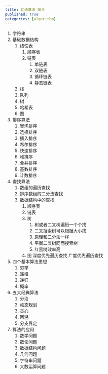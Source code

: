 ```yaml
---
title: 初级算法 简介
published: true
categories: [algorithm]
---
```


1. 字符串
2. 基础数据结构
    1. 线性表
        1. 顺序表
        2. 链表
            1. 单链表
            2. 双链表
            3. 循环链表
            4. 静态链表
    2. 栈
    3. 队列
    4. 树
    5. 哈希表
    6. 图
3. 排序算法
    1. 冒泡排序
    2. 选择排序
    3. 插入排序
    4. 希尔排序
    5. 快速排序
    6. 堆排序
    7. 合并排序
    8. 基数排序
    9. 计数排序
4. 查找算法
    1. 数组的遍历查找
    2. 排序数组的二分法查找
    3. 数据结构中的查找
        1. 顺序表
        2. 链表
        3. 树
            1. 树或者二叉树遍历一个个找
            2. 二叉搜索树可以根据大小找
            3. 原理和二分法一样
            4. 平衡二叉树同而搜索树
            5. 红黑树效率高
        4. 图
            深度优先遍历查找
            广度优先遍历查找
5. 四个基本算法思想
    1. 穷举
    2. 递推
    3. 递归
    4. 概率
6. 五大经典算法
    1. 分治
    2. 动态规划
    3. 贪心
    4. 回溯
    5. 分支界定
7. 算法的应用
    1. 数学问题
    2. 数论问题
    3. 数据结构问题
    4. 几何问题
    5. 字符串问题
    6. 大数运算问题
